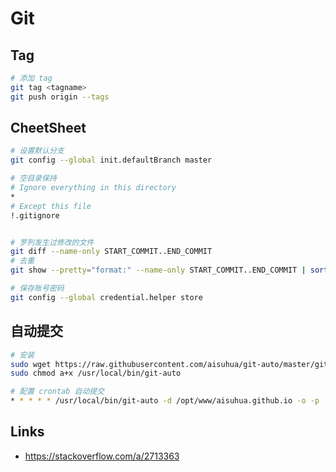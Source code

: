 # Git 

## Tag

```sh
# 添加 tag
git tag <tagname>
git push origin --tags
```

## CheetSheet

```sh
# 设置默认分支
git config --global init.defaultBranch master

# 空目录保持
# Ignore everything in this directory
*
# Except this file
!.gitignore


# 罗列发生过修改的文件
git diff --name-only START_COMMIT..END_COMMIT
# 去重
git show --pretty="format:" --name-only START_COMMIT..END_COMMIT | sort | uniq

# 保存账号密码
git config --global credential.helper store
```

## 自动提交

```sh
# 安装
sudo wget https://raw.githubusercontent.com/aisuhua/git-auto/master/git-auto -o /usr/local/bin/git-auto
sudo chmod a+x /usr/local/bin/git-auto

# 配置 crontab 自动提交
* * * * * /usr/local/bin/git-auto -d /opt/www/aisuhua.github.io -o -p
```

## Links

- https://stackoverflow.com/a/2713363
